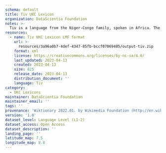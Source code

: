 ```yaml
---
schema: default
title: Tiv UKC Lexicon
organization: DataScientia Foundation
notes: >-
  Tiv is a language from the Niger-Congo family, spoken in Africa. The UKC Lexicon of Tiv is represented as a lexico-semantic network. It consists of words, word senses, synsets, as well as sense-level and synset-level relationships.
resources:
  - name: Tiv UKC Lexicon LMF format
    url: >-
      resources/3a96a0b7-4def-4347-85fb-bccf07069485/output-tiv.zip
    format: xml
    license: https://creativecommons.org/licenses/by-nc-sa/4.0/
    last_updated: 2023-04-13
    created: 2023-04-13
    size: 825
    release_date: 2023-04-13
    distribution_document: ''
    language: Tiv
category:
  - UKC Lexicons
maintainer: DataScientia Foundation
maintainer_email: ''
tags: ''
provenance: 'Wiktionary 2022.01. by Wikimedia Foundation (http://en.wiktionary.org); KinDiv: Kinship Diversity 1.0 by Temuulen Khishigsuren (http://ukc.disi.unitn.it/index.php/kinship/); Princeton WordNet 2.1 by Princeton University (https://wordnet.princeton.edu)'
version: '1.0'
dataset_level: Language Level (L1-2)
dataset_access: Open Access
dataset_description: ''
landing_page: ''
latitude_map: 7.5
longitude_map: 8.8
---
```

